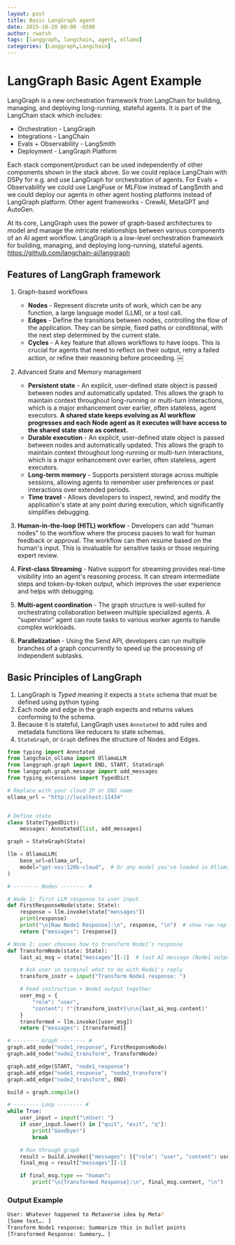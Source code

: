 ```yaml
---
layout: post
title: Basic LangGraph agent
date: 2025-10-20 00:09 -0500
author: rwatsh
tags: [langgraph, langchain, agent, ollama]
categories: [Langgraph,Langchain]
---
```


# LangGraph Basic Agent Example

LangGraph is a new orchestration framework from LangChain for building, managing, and deploying long-running, stateful agents. It is part of the LangChain stack which includes:

- Orchestration - LangGraph
- Integrations - LangChain
- Evals + Observability - LangSmith
- Deployment - LangGraph Platform

Each stack component/product can be used independently of other components shown in the stack above. So we could replace LangChain with DSPy for e.g. and use LangGraph for orchestration of agents. For Evals + Observability we could use LangFuse or MLFlow instead of LangSmith and we could deploy our agents in other agent hosting platforms instead of LangGraph platform.
Other agent frameworks - CrewAI, MetaGPT and AutoGen.

At its core, LangGraph uses the power of graph-based architectures to model and manage the intricate relationships between various components of an AI agent workflow. LangGraph is a low-level orchestration framework for building, managing, and deploying long-running, stateful agents.
https://github.com/langchain-ai/langgraph 


## Features of LangGraph framework

1. Graph-based workflows
    * **Nodes** - Represent discrete units of work, which can be any function, a large language model (LLM), or a tool call.
    * **Edges** - Define the transitions between nodes, controlling the flow of the application. They can be simple, fixed paths or conditional, with the next step determined by the current state.
    * **Cycles** - A key feature that allows workflows to have loops. This is crucial for agents that need to reflect on their output, retry a failed action, or refine their reasoning before proceeding. 
￼
2. Advanced State and Memory management 
	* **Persistent state** - An explicit, user-defined state object is passed between nodes and automatically updated. This allows the graph to maintain context throughout long-running or multi-turn interactions, which is a major enhancement over earlier, often stateless, agent executors. **A shared state keeps evolving as AI workflow progresses and each Node agent as it executes will have access to the shared state store as context.**
	* **Durable execution** - An explicit, user-defined state object is passed between nodes and automatically updated. This allows the graph to maintain context throughout long-running or multi-turn interactions, which is a major enhancement over earlier, often stateless, agent executors.
    * **Long-term memory** - Supports persistent storage across multiple sessions, allowing agents to remember user preferences or past interactions over extended periods.
	* **Time travel** - Allows developers to inspect, rewind, and modify the application's state at any point during execution, which significantly simplifies debugging. 

3. **Human-in-the-loop (HITL) workflow** - Developers can add "human nodes" to the workflow where the process pauses to wait for human feedback or approval. The workflow can then resume based on the human's input. This is invaluable for sensitive tasks or those requiring expert review. 

4. **First-class Streaming** - Native support for streaming provides real-time visibility into an agent's reasoning process. It can stream intermediate steps and token-by-token output, which improves the user experience and helps with debugging.

5. **Multi-agent coordination** - The graph structure is well-suited for orchestrating collaboration between multiple specialized agents. A "supervisor" agent can route tasks to various worker agents to handle complex workloads.

6. **Parallelization** - Using the Send API, developers can run multiple branches of a graph concurrently to speed up the processing of independent subtasks.


## Basic Principles of LangGraph

1. LangGraph is *Typed* meaning it expects a `State` schema that must be defined using python typing
2. Each node and edge in the graph expects and returns values conforming to the schema.
3. Because it is stateful, LangGraph uses `Annotated` to add rules and metadata functions like reducers to state schemas.
4. `StateGraph`, or `Graph` defines the structure of Nodes and Edges.

```python
from typing import Annotated
from langchain_ollama import OllamaLLM
from langgraph.graph import END, START, StateGraph
from langgraph.graph.message import add_messages
from typing_extensions import TypedDict

# Replace with your cloud IP or DNS name
ollama_url = "http://localhost:11434"


# Define state
class State(TypedDict):
    messages: Annotated[list, add_messages]

graph = StateGraph(State)

llm = OllamaLLM(
    base_url=ollama_url,
    model="gpt-oss:120b-cloud",  # Or any model you've loaded in Ollama
)

# -------- Nodes -------- #

# Node 1: first LLM response to user input
def FirstResponseNode(state: State):
    response = llm.invoke(state["messages"])
    print(response)
    print("\n[Raw Node1 Response]:\n", response, "\n")  # show raw reply
    return {"messages": [response]}

# Node 2: user chooses how to transform Node1’s response
def TransformNode(state: State):
    last_ai_msg = state["messages"][-1]  # last AI message (Node1 output)

    # Ask user in terminal what to do with Node1's reply
    transform_instr = input("Transform Node1 response: ")

    # Feed instruction + Node1 output together
    user_msg = {
        "role": "user",
        "content": f"{transform_instr}\n\n{last_ai_msg.content}"
    }
    transformed = llm.invoke([user_msg])
    return {"messages": [transformed]}

# -------- Graph -------- #
graph.add_node("node1_response", FirstResponseNode)
graph.add_node("node2_transform", TransformNode)

graph.add_edge(START, "node1_response")
graph.add_edge("node1_response", "node2_transform")
graph.add_edge("node2_transform", END)

build = graph.compile()

# -------- Loop -------- #
while True:
    user_input = input("\nUser: ")
    if user_input.lower() in ["quit", "exit", "q"]:
        print("Goodbye!")
        break

    # Run through graph
    result = build.invoke({"messages": [{"role": "user", "content": user_input}]})
    final_msg = result["messages"][-1]

    if final_msg.type == "human":
        print("\n[Transformed Response]:\n", final_msg.content, "\n")
```

### Output Example

```bash
User: Whatever happened to Metaverse idea by Meta?
[Some text…. ]
Transform Node1 response: Summarize this in bullet points
[Transformed Response: Summary… ]
```
